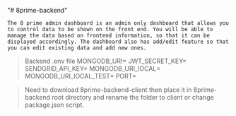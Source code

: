 "# 8prime-backend"

    The 8 prime admin dashboard is an admin only dashboard that allows you to control data to be shown on the front end. You will be able to manage the data based on frontend information, so that it can be displayed accordingly. The dashboard also has add/edit feature so that you can edit existing data and add new ones.

> Backend .env file
> MONGODB_URI=
> JWT_SECRET_KEY=
> SENDGRID_API_KEY=
> MONGODB_URI_lOCAL=
> MONGODB_URI_lOCAL_TEST=
> PORT=

> Need to download 8prime-backend-client then place it in 8prime-backend root directory and rename the folder to client or change package.json script.
